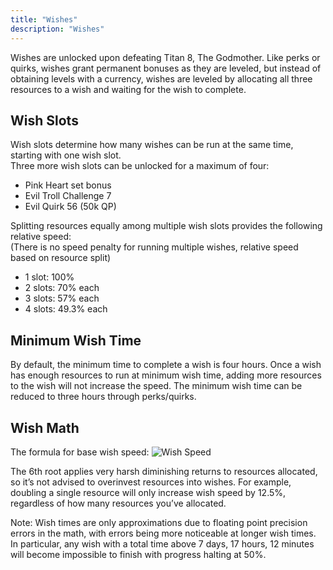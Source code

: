 ```yaml
---
title: "Wishes"
description: "Wishes"
---
```


Wishes are unlocked upon defeating Titan 8, The Godmother. Like perks or quirks, wishes grant permanent bonuses as they are leveled, but instead of obtaining levels with a currency, wishes are leveled by allocating all three resources to a wish and waiting for the wish to complete.

## Wish Slots
Wish slots determine how many wishes can be run at the same time, starting with one wish slot.   
Three more wish slots can be unlocked for a maximum of four:
- Pink Heart set bonus
- Evil Troll Challenge 7
- Evil Quirk 56 (50k QP)

Splitting resources equally among multiple wish slots provides the following relative speed:   
(There is no speed penalty for running multiple wishes, relative speed based on resource split)
- 1 slot: 100%
- 2 slots: 70% each
- 3 slots: 57% each
- 4 slots: 49.3% each

## Minimum Wish Time
By default, the minimum time to complete a wish is four hours. Once a wish has enough resources to run at minimum wish time, adding more resources to the wish will not increase the speed. The minimum wish time can be reduced to three hours through perks/quirks.

## Wish Math
The formula for base wish speed: ![Wish Speed](/wishSpeed.png)

The 6th root applies very harsh diminishing returns to resources allocated, so it’s not advised to overinvest resources into wishes. For example, doubling a single resource will only increase wish speed by 12.5%, regardless of how many resources you’ve allocated.

Note: Wish times are only approximations due to floating point precision errors in the math, with errors being more noticeable at longer wish times. In particular, any wish with a total time above 7 days, 17 hours, 12 minutes will become impossible to finish with progress halting at 50%.
